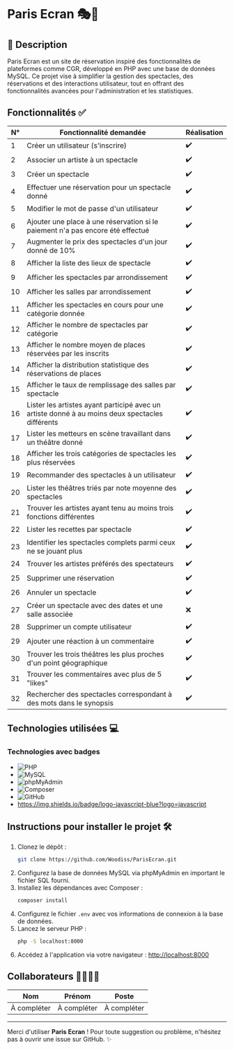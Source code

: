 # Paris Ecran 🎭🎥

## 📖 Description
Paris Ecran est un site de réservation inspiré des fonctionnalités de plateformes comme CGR, développé en PHP avec une base de données MySQL. Ce projet vise à simplifier la gestion des spectacles, des réservations et des interactions utilisateur, tout en offrant des fonctionnalités avancées pour l'administration et les statistiques.

## Fonctionnalités ✅

| N°  | Fonctionnalité demandée                                                                           | Réalisation |
|-----|--------------------------------------------------------------------------------------------------|-------------|
| 1   | Créer un utilisateur (s'inscrire)                                                               | ✔️          |
| 2   | Associer un artiste à un spectacle                                                              | ✔️          |
| 3   | Créer un spectacle                                                                              | ✔️          |
| 4   | Effectuer une réservation pour un spectacle donné                                               | ✔️          |
| 5   | Modifier le mot de passe d'un utilisateur                                                       | ✔️          |
| 6   | Ajouter une place à une réservation si le paiement n'a pas encore été effectué                  | ✔️          |
| 7   | Augmenter le prix des spectacles d'un jour donné de 10%                                         | ✔️          |
| 8   | Afficher la liste des lieux de spectacle                                                        | ✔️          |
| 9   | Afficher les spectacles par arrondissement                                                      | ✔️          |
| 10  | Afficher les salles par arrondissement                                                          | ✔️          |
| 11  | Afficher les spectacles en cours pour une catégorie donnée                                      | ✔️          |
| 12  | Afficher le nombre de spectacles par catégorie                                                  | ✔️          |
| 13  | Afficher le nombre moyen de places réservées par les inscrits                                   | ✔️          |
| 14  | Afficher la distribution statistique des réservations de places                                 | ✔️          |
| 15  | Afficher le taux de remplissage des salles par spectacle                                        | ✔️          |
| 16  | Lister les artistes ayant participé avec un artiste donné à au moins deux spectacles différents  | ✔️          |
| 17  | Lister les metteurs en scène travaillant dans un théâtre donné                                  | ✔️          |
| 18  | Afficher les trois catégories de spectacles les plus réservées                                  | ✔️          |
| 19  | Recommander des spectacles à un utilisateur                                                     | ✔️          |
| 20  | Lister les théâtres triés par note moyenne des spectacles                                       | ✔️          |
| 21  | Trouver les artistes ayant tenu au moins trois fonctions différentes                            | ✔️          |
| 22  | Lister les recettes par spectacle                                                              | ✔️          |
| 23  | Identifier les spectacles complets parmi ceux ne se jouant plus                                | ✔️          |
| 24  | Trouver les artistes préférés des spectateurs                                                  | ✔️          |
| 25  | Supprimer une réservation                                                                      | ✔️          |
| 26  | Annuler un spectacle                                                                           | ✔️          |
| 27  | Créer un spectacle avec des dates et une salle associée                                        | ❌          |
| 28  | Supprimer un compte utilisateur                                                               | ✔️          |
| 29  | Ajouter une réaction à un commentaire                                                         | ✔️          |
| 30  | Trouver les trois théâtres les plus proches d'un point géographique                            | ✔️          |
| 31  | Trouver les commentaires avec plus de 5 "likes"                                              | ✔️          |
| 32  | Rechercher des spectacles correspondant à des mots dans le synopsis                           | ✔️          |

## Technologies utilisées 💻

### Technologies avec badges

- ![PHP](https://img.shields.io/badge/PHP-777BB4?style=for-the-badge&logo=php&logoColor=white)
- ![MySQL](https://img.shields.io/badge/MySQL-4479A1?style=for-the-badge&logo=mysql&logoColor=white)
- ![phpMyAdmin](https://img.shields.io/badge/phpMyAdmin-6C78AF?style=for-the-badge&logo=phpmyadmin&logoColor=white)
- ![Composer](https://img.shields.io/badge/Composer-885630?style=for-the-badge&logo=composer&logoColor=white)
- ![GitHub](https://img.shields.io/badge/GitHub-181717?style=for-the-badge&logo=github&logoColor=white)
- https://img.shields.io/badge/logo-javascript-blue?logo=javascript

## Instructions pour installer le projet 🛠️

1. Clonez le dépôt :
   ```bash
   git clone https://github.com/Woodiss/ParisEcran.git
   ```
2. Configurez la base de données MySQL via phpMyAdmin en important le fichier SQL fourni.
3. Installez les dépendances avec Composer :
   ```bash
   composer install
   ```
4. Configurez le fichier `.env` avec vos informations de connexion à la base de données.
5. Lancez le serveur PHP :
   ```bash
   php -S localhost:8000
   ```
6. Accédez à l'application via votre navigateur :
   [http://localhost:8000](http://localhost:8000)

## Collaborateurs 👨‍💻👩‍💻

| Nom                | Prénom             | Poste                 |
|--------------------|--------------------|-----------------------|
| À compléter        | À compléter        | À compléter           |

---

Merci d'utiliser **Paris Ecran** ! Pour toute suggestion ou problème, n'hésitez pas à ouvrir une issue sur GitHub. ✨
